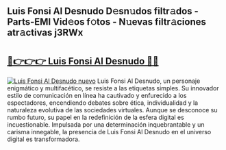 ## Luis Fonsi Al Desnudo D𝚎sn𝚞dos filtr𝚊dos - Parts-EMl Vid𝚎os f𝚘tos - N𝚞evas filtr𝚊ciones atr𝚊ctivas j3RWx

# <h2><a href="http://mb701u.tromn.icu/?c=Luis+Fonsi+Al+Desnudo">🔗👉👉👉 Luis Fonsi Al Desnudo 🔗🔗</a></h2>

[![Luis Fonsi Al Desnudo nuevo](https://i.imgur.com/pEAQMta.gif)](http://mb701u.tromn.icu/?c=Luis+Fonsi+Al+Desnudo)
Luis Fonsi Al Desnudo, un personaje enigmático y multifacético, se resiste a las etiquetas simples. Su innovador estilo de comunicación en línea ha cautivado y enfurecido a los espectadores, encendiendo debates sobre ética, individualidad y la naturaleza evolutiva de las sociedades virtuales. Aunque se desconoce su rumbo futuro, su papel en la redefinición de la esfera digital es incuestionable. Impulsada por una determinación inquebrantable y un carisma innegable, la presencia de Luis Fonsi Al Desnudo en el universo digital es transformadora.
